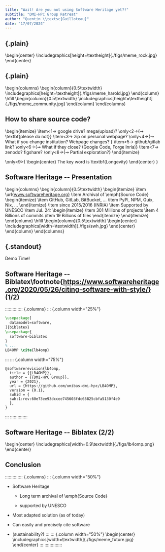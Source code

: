 ```yaml
---
title: "Wait! Are you not using Software Heritage yet?!"
subtitle: "DMI-HPC Group Retreat"
author: "Quentin \\textsc{Guilloteau}"
date: "17/07/2024"
---
```


## {.plain}

\begin{center}
  \includegraphics[height=\textheight]{./figs/meme_rock.jpg}
\end{center}


## {.plain}

\begin{columns}
\begin{column}{0.5\textwidth}
  \includegraphics[height=\textheight]{./figs/meme_harold.jpg}
\end{column}
\hfill
\begin{column}{0.5\textwidth}
  \includegraphics[height=\textheight]{./figs/meme_community.jpg}
\end{column}
\end{columns}



## How to share source code?

\begin{itemize}
\item<1-> google drive? mega(upload)? \only<2->{$\rightsquigarrow$ \textbf{please do not}}
\item<3-> zip on personal webpage?    \only<4->{$\rightsquigarrow$ What if you change institution? Webpage changes? }
\item<5-> github/gitlab link?         \only<6->{$\rightsquigarrow$ What if they close? (Google Code, Forge Inria)}
\item<7-> zenodo? figshare?           \only<8->{$\rightsquigarrow$ Partial exploration?}
\end{itemize}

\only<9>{
    \begin{center}
	    The key word is \textbf{Longevity}
    \end{center}
}

## Software Heritage -- Presentation

\begin{columns}
    \begin{column}{0.5\textwidth}
	\begin{itemize}
	    \item \url{www.softwareheritage.org}
	    \item Archival of \emph{Source Code}
	    \begin{itemize}
		\item GitHub, GitLab, BitBucket, ...
		\item PyPI, NPM, Guix, Nix, ...
	    \end{itemize}
	    \item since 2015/2016 (INRIA)
	    \item Supported by UNESCO
	    \item Jul. 24:
	    \begin{itemize}
		\item 301 Millions of projects
		\item 4 Billions of commits
		\item 19 Billions of files
	    \end{itemize}
	\end{itemize}
    \end{column}
    \hfill
    \begin{column}{0.5\textwidth}
	\begin{center}
	    \includegraphics[width=\textwidth]{./figs/swh.jpg}
	\end{center}
    \end{column}
\end{columns}

## {.standout}

Demo Time!

## Software Heritage -- Biblatex\footnote{https://www.softwareheritage.org/2020/05/26/citing-software-with-style/} (1/2)


:::::::::::::: {.columns}
::: {.column width="25%"}

```latex
\usepackage[
  datamodel=software,
]{biblatex}
\usepackage{
  software-biblatex
}
% ...
LB4OMP \cite{lb4omp}
```

:::
::: {.column width="75%"}

```biblatex
@softwarerevision{lb4omp,
  title = {{LB4OMP}},
  author = {{DMI-HPC Group}},
  year = {2021},
  url = {https://github.com/unibas-dmi-hpc/LB4OMP},
  version = {0.1},
  swhid = {
  swh:1:rev:60e73ee93dccee745603fdc65825cbfa5130f4e9
  },
}
```

:::
::::::::::::::

## Software Heritage -- Biblatex (2/2)

\begin{center}
\includegraphics[width=0.9\textwidth]{./figs/lb4omp.png}
\end{center}

## Conclusion

:::::::::::::: {.columns}
::: {.column width="50%"}
- Software Heritage

  - Long term archival of \emph{Source Code}

  - supported by UNESCO

- Most adapted solution (as of today)

- Can easily and precisely cite software

- (sustainability?)
:::
::: {.column width="50%"}
\begin{center}
    \includegraphics[width=\textwidth]{./figs/meme_future.jpg}
\end{center}
:::
::::::::::::::

